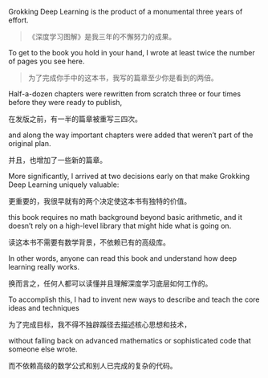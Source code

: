 Grokking Deep Learning is the product of a monumental three years of effort.

>《深度学习图解》是我三年的不懈努力的成果。

To get to the book you hold in your hand, I wrote at least twice the number of pages you see here.

>为了完成你手中的这本书，我写的篇章至少你是看到的两倍。

Half-a-dozen chapters were rewritten from scratch three or four times before they were ready to publish,

在发版之前，有一半的篇章被重写三四次。

and along the way important chapters were added that weren’t part of the original plan.

并且，也增加了一些新的篇章。

More significantly, I arrived at two decisions early on that make Grokking Deep Learning uniquely valuable:

更重要的，我很早就有的两个决定使这本书有独特的价值。

this book requires no math background beyond basic arithmetic, and it doesn’t rely on a high-level library that might hide what is going on.

读这本书不需要有数学背景，不依赖已有的高级库。

In other words, anyone can read this book and understand how deep learning really works.

换而言之，任何人都可以读懂并且理解深度学习底层如何工作的。

To accomplish  this, I had to invent new ways to describe and teach the core ideas and techniques

为了完成目标，我不得不独辟蹊径去描述核心思想和技术，

without falling back on advanced mathematics or sophisticated code that someone else wrote.

而不依赖高级的数学公式和别人已完成的复杂的代码。
